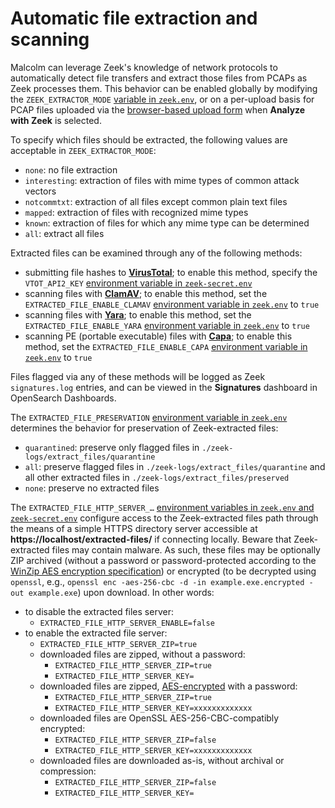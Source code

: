 # <a name="ZeekFileExtraction"></a>Automatic file extraction and scanning

Malcolm can leverage Zeek's knowledge of network protocols to automatically detect file transfers and extract those files from PCAPs as Zeek processes them. This behavior can be enabled globally by modifying the `ZEEK_EXTRACTOR_MODE` [variable in `zeek.env`](malcolm-config.md#MalcolmConfigEnvVars), or on a per-upload basis for PCAP files uploaded via the [browser-based upload form](upload.md#Upload) when **Analyze with Zeek** is selected.

To specify which files should be extracted, the following values are acceptable in `ZEEK_EXTRACTOR_MODE`:

* `none`: no file extraction
* `interesting`: extraction of files with mime types of common attack vectors
* `notcommtxt`: extraction of all files except common plain text files
* `mapped`: extraction of files with recognized mime types
* `known`: extraction of files for which any mime type can be determined
* `all`: extract all files

Extracted files can be examined through any of the following methods:

* submitting file hashes to [**VirusTotal**](https://www.virustotal.com/en/#search); to enable this method, specify the `VTOT_API2_KEY` [environment variable in `zeek-secret.env`](malcolm-config.md#MalcolmConfigEnvVars)
* scanning files with [**ClamAV**](https://www.clamav.net/); to enable this method, set the `EXTRACTED_FILE_ENABLE_CLAMAV` [environment variable in `zeek.env`](malcolm-config.md#MalcolmConfigEnvVars) to `true`
* scanning files with [**Yara**](https://github.com/VirusTotal/yara); to enable this method, set the `EXTRACTED_FILE_ENABLE_YARA` [environment variable in `zeek.env`](malcolm-config.md#MalcolmConfigEnvVars) to `true`
* scanning PE (portable executable) files with [**Capa**](https://github.com/fireeye/capa); to enable this method, set the `EXTRACTED_FILE_ENABLE_CAPA` [environment variable in `zeek.env`](malcolm-config.md#MalcolmConfigEnvVars) to `true`

Files flagged via any of these methods will be logged as Zeek `signatures.log` entries, and can be viewed in the **Signatures** dashboard in OpenSearch Dashboards.

The `EXTRACTED_FILE_PRESERVATION` [environment variable in `zeek.env`](malcolm-config.md#MalcolmConfigEnvVars) determines the behavior for preservation of Zeek-extracted files:

* `quarantined`: preserve only flagged files in `./zeek-logs/extract_files/quarantine`
* `all`: preserve flagged files in `./zeek-logs/extract_files/quarantine` and all other extracted files in `./zeek-logs/extract_files/preserved`
* `none`: preserve no extracted files

The `EXTRACTED_FILE_HTTP_SERVER_…` [environment variables in `zeek.env` and `zeek-secret.env`](malcolm-config.md#MalcolmConfigEnvVars) configure access to the Zeek-extracted files path through the means of a simple HTTPS directory server accessible at **https://localhost/extracted-files/** if connecting locally. Beware that Zeek-extracted files may contain malware. As such, these files may be optionally ZIP archived (without a password or password-protected according to the [WinZip AES encryption specification](https://www.winzip.com/en/support/aes-encryption/)) or encrypted (to be decrypted using `openssl`, e.g., `openssl enc -aes-256-cbc -d -in example.exe.encrypted -out example.exe`) upon download. In other words:

* to disable the extracted files server:
    - `EXTRACTED_FILE_HTTP_SERVER_ENABLE=false`
* to enable the extracted file server:
    - `EXTRACTED_FILE_HTTP_SERVER_ZIP=true`
    - downloaded files are zipped, without a password:
        + `EXTRACTED_FILE_HTTP_SERVER_ZIP=true`
        + `EXTRACTED_FILE_HTTP_SERVER_KEY=`
    - downloaded files are zipped, [AES-encrypted](https://www.winzip.com/en/support/aes-encryption/) with a password:
        + `EXTRACTED_FILE_HTTP_SERVER_ZIP=true`
        + `EXTRACTED_FILE_HTTP_SERVER_KEY=xxxxxxxxxxxxx`
    - downloaded files are OpenSSL AES-256-CBC-compatibly encrypted:
        + `EXTRACTED_FILE_HTTP_SERVER_ZIP=false`
        + `EXTRACTED_FILE_HTTP_SERVER_KEY=xxxxxxxxxxxxx`
    - downloaded files are downloaded as-is, without archival or compression:
        + `EXTRACTED_FILE_HTTP_SERVER_ZIP=false`
        + `EXTRACTED_FILE_HTTP_SERVER_KEY=`
